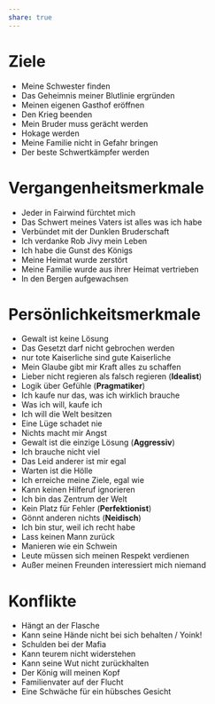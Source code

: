 ```yaml
---
share: true
---
```

# Ziele  
- Meine Schwester finden  
- Das Geheimnis meiner Blutlinie ergründen  
- Meinen eigenen Gasthof eröffnen  
- Den Krieg beenden  
- Mein Bruder muss gerächt werden  
- Hokage werden  
- Meine Familie nicht in Gefahr bringen  
- Der beste Schwertkämpfer werden  
  
# Vergangenheitsmerkmale  
- Jeder in Fairwind fürchtet mich  
- Das Schwert meines Vaters ist alles was ich habe  
- Verbündet mit der Dunklen Bruderschaft  
- Ich verdanke Rob Jivy mein Leben  
- Ich habe die Gunst des Königs  
- Meine Heimat wurde zerstört  
- Meine Familie wurde aus ihrer Heimat vertrieben  
- In den Bergen aufgewachsen  
  
# Persönlichkeitsmerkmale  
- Gewalt ist keine Lösung  
- Das Gesetzt darf nicht gebrochen werden  
- nur tote Kaiserliche sind gute Kaiserliche  
- Mein Glaube gibt mir Kraft alles zu schaffen  
- Lieber nicht regieren als falsch regieren (**Idealist**)   
- Logik über Gefühle (**Pragmatiker**)  
- Ich kaufe nur das, was ich wirklich brauche  
- Was ich will, kaufe ich  
- Ich will die Welt besitzen  
- Eine Lüge schadet nie  
- Nichts macht mir Angst  
- Gewalt ist die einzige Lösung (**Aggressiv**)   
- Ich brauche nicht viel  
- Das Leid anderer ist mir egal  
- Warten ist die Hölle  
- Ich erreiche meine Ziele, egal wie  
- Kann keinen Hilferuf ignorieren  
- Ich bin das Zentrum der Welt  
- Kein Platz für Fehler (**Perfektionist**)  
- Gönnt anderen nichts (**Neidisch**)  
- Ich bin stur, weil ich recht habe  
- Lass keinen Mann zurück  
- Manieren wie ein Schwein  
- Leute müssen sich meinen Respekt verdienen  
- Außer meinen Freunden interessiert mich niemand  
  
# Konflikte  
- Hängt an der Flasche  
- Kann seine Hände nicht bei sich behalten / Yoink!   
- Schulden bei der Mafia  
- Kann teurem nicht widerstehen  
- Kann seine Wut nicht zurückhalten  
- Der König will meinen Kopf  
- Familienvater auf der Flucht  
- Eine Schwäche für ein hübsches Gesicht  
  
  
  
  
  
